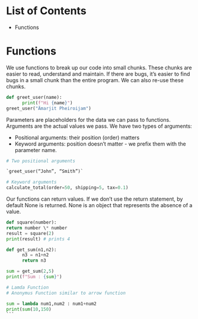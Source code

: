 # List of Contents

- Functions

# Functions

We use functions to break up our code into small chunks. These chunks are easier
to read, understand and maintain. If there are bugs, it’s easier to find bugs in a
small chunk than the entire program. We can also re-use these chunks.

```py
def greet_user(name):
      print(f"Hi {name}")
greet_user("Ämarjit Pheiroijam")
```

Parameters are placeholders for the data we can pass to functions. Arguments
are the actual values we pass.
We have two types of arguments:

- Positional arguments: their position (order) matters
- Keyword arguments: position doesn’t matter - we prefix them with the parameter
  name.

```py
# Two positional arguments

`greet_user(“John”, “Smith”)`

# Keyword arguments
calculate_total(order=50, shipping=5, tax=0.1)
```

Our functions can return values. If we don’t use the return statement, by default
None is returned. None is an object that represents the absence of a value.

```py
def square(number):
return number \* number
result = square(2)
print(result) # prints 4
```

```py
def get_sum(n1,n2):
      n3 = n1+n2
      return n3

sum = get_sum(2,5)
print(f"Sum : {sum}")
```

````py
# Lamda Function
# Anonymus Function similar to arrow function

sum = lambda num1,num2 : num1+num2
print(sum(10,150)
```
````
